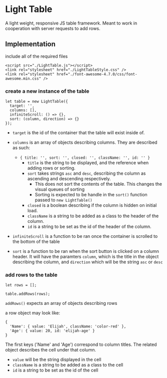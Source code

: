 # Light Table
A light weight, responsive JS table framework. Meant to work in cooperation with server requests to add rows.

## Implementation
include all of the required files
```
<script src="./LightTable.js"></script>
<link rel="stylesheet" href="./LightTableStyle.css" />
<link rel="stylesheet" href="./font-awesome-4.7.0/css/font-awesome.min.css" />
```

### create a new instance of the table
```
let table = new LightTable({
  target: '',
  columns: [],
  infiniteScroll: () => {},
  sort: (column, direction) => {}
});
```

- `target` is the id of the container that the table will exist inside of.

- `columns` is an array of objects describing columns. They are described as such:
  * `{ title: '', sort: '', closed: '', className: '', id: '' }`
    - `title` is the string to be displayed, and the reference when adding rows or sorting.
    - `sort` takes strings `asc` and `desc`, describing the column as ascending and descending respectively.
      * This does not sort the contents of the table. This changes the visual queues of sorting
      * Sorting is expected to be handle in the `sort()` function passed to `new LightTable()`
    - `closed` is a boolean describing if the column is hidden on initial load.
    - `className` is a string to be added as a class to the header of the column.
    - `id` is a string to be set as the id of the header of the column.

- `infiniteScroll` is a function to be ran once the container is scrolled to the bottom of the table

- `sort` is a function to be ran when the sort button is clicked on a column header. It will have the paramters `column`, which is the title in the object describing the column, and `direction` which will be the string `asc` or `desc`

### add rows to the table
```
let rows = [];

table.addRows(rows);
```

`addRows()` expects an array of objects describing rows

a row object may look like:
```
{
  'Name': { value: 'Elijah', className: 'color-red' },
  'Age': { value: 20, id: 'elijah-age' }
}
```
The first keys ('Name' and 'Age') correspond to column titles. The related object describes the cell under that column.

- `value` will be the string displayed in the cell
- `className` is a string to be added as a class to the cell
- `id` is a string to be set as the id of the cell
